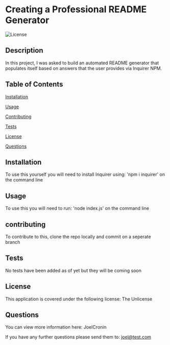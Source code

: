 
# Creating a Professional README Generator

![License](https://img.shields.io/badge/license-Unlicense-green)


## Description

In this project, I was asked to build an automated README generator that populates itself based on answers that the user provides via Inquirer NPM.

## Table of Contents

[Installation](#installation)

[Usage](#usage)

[Contributing](#contributing)

[Tests](#tests)

[License](#license)

[Questions](#questions)

## Installation

To use this yourself you will need to install Inquirer using: 'npm i inquirer' on the command line

## Usage

To use this you will need to run: 'node index.js' on the command line

## contributing

To contribute to this, clone the repo locally and commit on a seperate branch

## Tests

No tests have been added as of yet but they will be coming soon

## License

This application is covered under the following license: The Unlicense

## Questions

  You can view more information here: JoelCronin



If you have any further questions please send them to: joel@test.com

